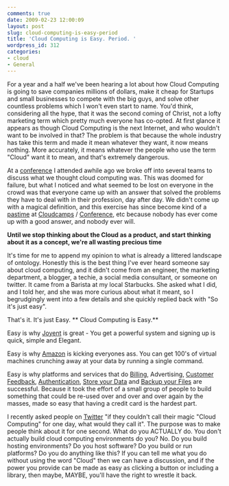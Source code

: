```yaml
---
comments: true
date: 2009-02-23 12:00:09
layout: post
slug: cloud-computing-is-easy-period
title: 'Cloud Computing is Easy. Period. '
wordpress_id: 312
categories:
- cloud
- General
---
```


For a year and a half we've been hearing a lot about how Cloud Computing is going to save companies millions of dollars, make it cheap for Startups and small businesses to compete with the big guys, and solve other countless problems which I won't even start to name. You'd think, considering all the hype, that it was the second coming of Christ, not a lofty marketing term which pretty much everyone has co-opted. At first glance it appears as though Cloud Computing is the next Internet, and who wouldn't want to be involved in that? The problem is that because the whole industry has take this term and made it mean whatever they want, it now means nothing. More accurately, it means whatever the people who use the term "Cloud" want it to mean, and that's extremely dangerous.

At a [conference](http://www.cloudcamp.com) I attended awhile ago we broke off into several teams to discuss what we thought cloud computing was. This was doomed for failure, but what I noticed and what seemed to be lost on everyone in the crowd was that everyone came up with an answer that solved the problems they have to deal with in their profession, day after day. We didn't come up with a magical definition, and this exercise has since become kind of a [pastime](http://groups.google.ca/group/cloud-computing?pli=1) at [Cloudcamps](http://www.cloudcamp.com) / [Conference](http://events.gigaom.com/structure/09/), etc because nobody has ever come up with a good answer, and nobody ever will.

**Until we stop thinking about the Cloud as a product, and start thinking about it as a concept, we're all wasting precious time**

It's time for me to append my opinion to what is already a littered landscape of ontology. Honestly this is the best thing I've ever heard someone say about cloud computing, and it didn't come from an engineer, the marketing department, a blogger, a techie, a social media consultant, or someone on twitter. It came from a Barista at my local Starbucks. She asked what I did, and I told her, and she was more curious about what it meant, so I begrudgingly went into a few details and she quickly replied back with "So it's just easy".

That's it. It's just Easy.
** Cloud Computing is Easy.**

Easy is why [Joyent](http://www.joyent.com) is great - You get a powerful system and signing up is quick, simple and Elegant.

Easy is why [Amazon](http://aws.amazon.com) is kicking everyones ass. You can get 100's of virtual machines crunching away at your data by running a single command.

Easy is why platforms and services that do [Billing](http://www.zuora.com/), Advertising, [Customer Feedback](http://getsatisfaction.com), [Authentication](http://openid.net/), [Store your Data](http://www.nirvanix.com/) and [Backup your Files](http://www.jungledisk.com) are successful. Because it took the effort of a small group of people to build something that could be re-used over and over and over again by the masses, made so easy that having a credit card is the hardest part.

I recently asked people on [Twitter](http://twitter.com/trevoro) "if they couldn't call their magic "Cloud Computing" for one day, what would they call it". The purpose was to make people think about it for one second. What do you ACTUALLY do. You don't actually build cloud computing environments do you? No. Do you build hosting environments? Do you host software? Do you build or run platforms? Do you do anything like this? If you can tell me what you do without using the word "Cloud" then we can have a discussion, and if the power you provide can be made as easy as clicking a button or including a library, then maybe, MAYBE, you'll have the right to wrestle it back.
